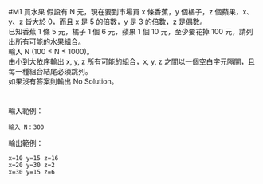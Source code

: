 #M1	買水果
假設有 N 元，現在要到市場買 x 條香蕉，y 個橘子，z 個蘋果，x、y、z 皆大於 0，而且 x 是 5 的倍數，y 是 3 的倍數，z 是偶數。<br>
已知香蕉 1 條 5 元，橘子 1 個 6 元，蘋果 1 個 10 元，至少要花掉 100 元，請列出所有可能的水果組合。<br>
輸入  N (100 ≤ N ≤ 1000)。<br>
由小到大依序輸出 x, y, z 所有可能的組合，x, y, z 之間以一個空白字元隔開，且每一種組合結尾必須跳列。<br>
如果沒有答案則輸出 No Solution。
#
輸入範例：
```
輸入 N：300
```
輸出範例：
```
x=10 y=15 z=16
x=20 y=30 z=2
x=30 y=15 z=6
```
